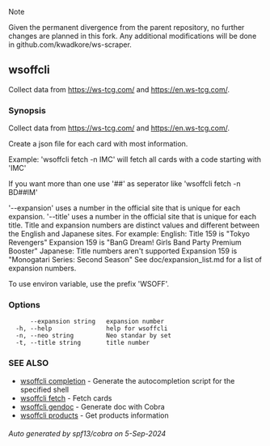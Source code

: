 > [!Note]
> Given the permanent divergence from the parent repository, no further changes are planned in this fork. Any additional modifications will be done in github.com/kwadkore/ws-scraper.

## wsoffcli

Collect data from https://ws-tcg.com/ and https://en.ws-tcg.com/.

### Synopsis

Collect data from https://ws-tcg.com/ and https://en.ws-tcg.com/.

Create a json file for each card with most information.

Example:
'wsoffcli fetch -n IMC' will fetch all cards with a code starting with 'IMC'

If you want more than one use '##' as seperator like 'wsoffcli fetch -n BD##IM'

'--expansion' uses a number in the official site that is unique for each expansion. '--title' uses a number in the official site that is unique for each title. Title and expansion numbers are distinct values and different between the English and Japanese sites. For example:
  English:
    Title 159 is "Tokyo Revengers"
    Expansion 159 is "BanG Dream! Girls Band Party Premium Booster"
  Japanese:
    Title numbers aren't supported
    Expansion 159 is "Monogatari Series: Second Season"
See doc/expansion_list.md for a list of expansion numbers.

To use environ variable, use the prefix 'WSOFF'.
	 

### Options

```
      --expansion string   expansion number
  -h, --help               help for wsoffcli
  -n, --neo string         Neo standar by set
  -t, --title string       title number
```

### SEE ALSO

* [wsoffcli completion](doc/wsoffcli_completion.md)	 - Generate the autocompletion script for the specified shell
* [wsoffcli fetch](doc/wsoffcli_fetch.md)	 - Fetch cards
* [wsoffcli gendoc](doc/wsoffcli_gendoc.md)	 - Generate doc with Cobra
* [wsoffcli products](doc/wsoffcli_products.md)	 - Get products information

###### Auto generated by spf13/cobra on 5-Sep-2024
